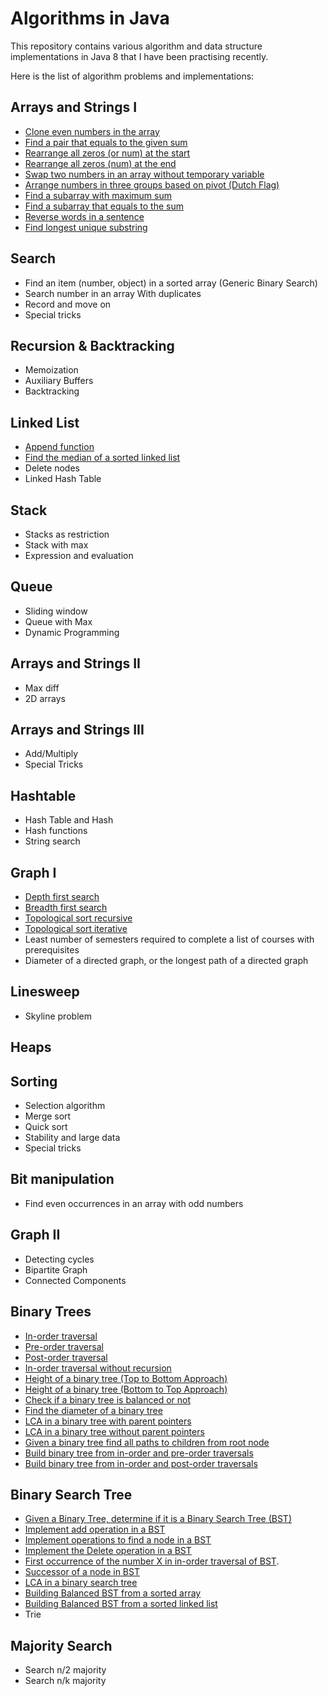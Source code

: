 # Algorithms in Java
This repository contains various algorithm and data structure implementations in Java 8 that I have been practising recently.

Here is the list of algorithm problems and implementations:

## Arrays and Strings I
- [Clone even numbers in the array](https://github.com/leninmehedy/java-algorithms/blob/main/src/main/java/org/algorithms/lenin/arrays/Numbers.java#L5)
- [Find a pair that equals to the given sum](https://github.com/leninmehedy/java-algorithms/blob/main/src/main/java/org/algorithms/lenin/arrays/Numbers.java#L54)
- [Rearrange all zeros (or num) at the start](https://github.com/leninmehedy/java-algorithms/blob/main/src/main/java/org/algorithms/lenin/arrays/Numbers.java#L109)
- [Rearrange all zeros (num) at the end](https://github.com/leninmehedy/java-algorithms/blob/main/src/main/java/org/algorithms/lenin/arrays/Numbers.java#L156)
- [Swap two numbers in an array without temporary variable](https://github.com/leninmehedy/java-algorithms/blob/main/src/main/java/org/algorithms/lenin/arrays/Numbers.java#L224)
- [Arrange numbers in three groups based on pivot (Dutch Flag)](https://github.com/leninmehedy/java-algorithms/blob/main/src/main/java/org/algorithms/lenin/arrays/Numbers.java#L178)
- [Find a subarray with maximum sum](https://github.com/leninmehedy/java-algorithms/blob/main/src/main/java/org/algorithms/lenin/arrays/Numbers.java#L250)
- [Find a subarray that equals to the sum](https://github.com/leninmehedy/java-algorithms/blob/main/src/main/java/org/algorithms/lenin/arrays/Numbers.java#L300)
- [Reverse words in a sentence](https://github.com/leninmehedy/java-algorithms/blob/main/src/main/java/org/algorithms/lenin/strings/Strings.java#L12)
- [Find longest unique substring](https://github.com/leninmehedy/java-algorithms/blob/main/src/main/java/org/algorithms/lenin/strings/Strings.java#L142)
## Search
- Find an item (number, object) in a sorted array (Generic Binary Search)
- Search number in an array With duplicates
- Record and move on
- Special tricks
## Recursion & Backtracking
- Memoization
- Auxiliary Buffers
- Backtracking
## Linked List
- [Append function](https://github.com/leninmehedy/java-algorithms/blob/main/src/main/java/org/algorithms/lenin/list/LinkedList.java#L20)
- [Find the median of a sorted linked list](https://github.com/leninmehedy/java-algorithms/blob/main/src/main/java/org/algorithms/lenin/list/LinkedList.java#L55)
- Delete nodes
- Linked Hash Table
## Stack
- Stacks as restriction
- Stack with max
- Expression and evaluation
## Queue
- Sliding window
- Queue with Max
- Dynamic Programming
## Arrays and Strings II
- Max diff
- 2D arrays
## Arrays and Strings III
- Add/Multiply
- Special Tricks
## Hashtable
- Hash Table and Hash
- Hash functions
- String search
## Graph I
- [Depth first search](https://github.com/leninmehedy/java-algorithms/blob/main/src/main/java/org/algorithms/lenin/graphs/Graphs.java#L6)
- [Breadth first search](https://github.com/leninmehedy/java-algorithms/blob/main/src/main/java/org/algorithms/lenin/graphs/Graphs.java#L32)
- [Topological sort recursive](https://github.com/leninmehedy/java-algorithms/blob/main/src/main/java/org/algorithms/lenin/graphs/Graphs.java#L80)
- [Topological sort iterative](https://github.com/leninmehedy/java-algorithms/blob/main/src/main/java/org/algorithms/lenin/graphs/Graphs.java#L113)
- Least number of semesters required to complete a list of courses with prerequisites
- Diameter of a directed graph, or the longest path of a directed graph
## Linesweep
- Skyline problem
## Heaps
## Sorting
- Selection algorithm
- Merge sort
- Quick sort
- Stability and large data
- Special tricks
## Bit manipulation
- Find even occurrences in an array with odd numbers
## Graph II
- Detecting cycles
- Bipartite Graph
- Connected Components
## Binary Trees
- [In-order traversal](https://github.com/leninmehedy/java-algorithms/blob/main/src/main/java/org/algorithms/lenin/trees/BTrees.java#L14)
- [Pre-order traversal](https://github.com/leninmehedy/java-algorithms/blob/main/src/main/java/org/algorithms/lenin/trees/BTrees.java#L29)
- [Post-order traversal](https://github.com/leninmehedy/java-algorithms/blob/main/src/main/java/org/algorithms/lenin/trees/BTrees.java#L43)
- [In-order traversal without recursion](https://github.com/leninmehedy/java-algorithms/blob/main/src/main/java/org/algorithms/lenin/trees/BTrees.java#L62)
- [Height of a binary tree (Top to Bottom Approach)](https://github.com/leninmehedy/java-algorithms/blob/main/src/main/java/org/algorithms/lenin/trees/BTrees.java#L102)
- [Height of a binary tree (Bottom to Top Approach)](https://github.com/leninmehedy/java-algorithms/blob/main/src/main/java/org/algorithms/lenin/trees/BTrees.java#L139)
- [Check if a binary tree is balanced or not](https://github.com/leninmehedy/java-algorithms/blob/main/src/main/java/org/algorithms/lenin/trees/BTrees.java#L161)
- [Find the diameter of a binary tree](https://github.com/leninmehedy/java-algorithms/blob/main/src/main/java/org/algorithms/lenin/trees/BTrees.java#L196)
- [LCA in a binary tree with parent pointers](https://github.com/leninmehedy/java-algorithms/blob/main/src/main/java/org/algorithms/lenin/trees/BTrees.java#L234)
- [LCA in a binary tree without parent pointers](https://github.com/leninmehedy/java-algorithms/blob/main/src/main/java/org/algorithms/lenin/trees/BTrees.java#L276)
- [Given a binary tree find all paths to children from root node](https://github.com/leninmehedy/java-algorithms/blob/main/src/main/java/org/algorithms/lenin/trees/BTrees.java#L306)
- [Build binary tree from in-order and pre-order traversals](https://github.com/leninmehedy/java-algorithms/blob/main/src/main/java/org/algorithms/lenin/trees/BTrees.java#L342)
- [Build binary tree from in-order and post-order traversals](https://github.com/leninmehedy/java-algorithms/blob/main/src/main/java/org/algorithms/lenin/trees/BTrees.java#L388)
## Binary Search Tree
- [Given a Binary Tree, determine if it is a Binary Search Tree (BST)](https://github.com/leninmehedy/java-algorithms/blob/main/src/main/java/org/algorithms/lenin/trees/BinarySearchTree.java#L31)
- [Implement add operation in a BST](https://github.com/leninmehedy/java-algorithms/blob/main/src/main/java/org/algorithms/lenin/trees/BinarySearchTree.java#L83)
- [Implement operations to find a node in a BST](https://github.com/leninmehedy/java-algorithms/blob/main/src/main/java/org/algorithms/lenin/trees/BinarySearchTree.java#L131)
- [Implement the Delete operation in a BST](https://github.com/leninmehedy/java-algorithms/blob/main/src/main/java/org/algorithms/lenin/trees/BinarySearchTree.java#L157)
- [First occurrence of the number X in in-order traversal of BST](https://github.com/leninmehedy/java-algorithms/blob/main/src/main/java/org/algorithms/lenin/trees/BinarySearchTree.java#L197).
- [Successor of a node in BST](https://github.com/leninmehedy/java-algorithms/blob/main/src/main/java/org/algorithms/lenin/trees/BinarySearchTree.java#L236)
- [LCA in a binary search tree](https://github.com/leninmehedy/java-algorithms/blob/main/src/main/java/org/algorithms/lenin/trees/BinarySearchTree.java#L276)
- [Building Balanced BST from a sorted array](https://github.com/leninmehedy/java-algorithms/blob/main/src/main/java/org/algorithms/lenin/trees/BinarySearchTree.java#L311)
- [Building Balanced BST from a sorted linked list]()
- Trie
## Majority Search
- Search n/2 majority
- Search n/k majority


  
